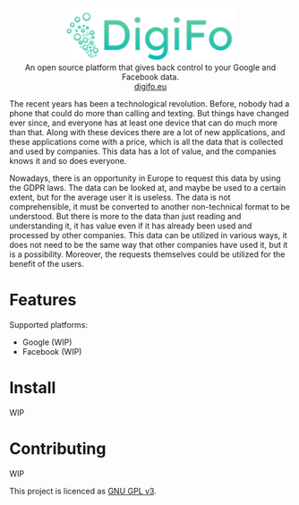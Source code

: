 <p align="center">
<img src="https://github.com/digifo/digifo/blob/main/docs/img/logo.svg?raw=true" width="300"><br>
An open source platform that gives back control to your Google and Facebook data. <br>
 <a href="https://www.digifo.eu/">digifo.eu</a>

</p>

The recent years has been a technological revolution. Before, nobody had a phone that could do more than calling and
texting. But things have changed ever since, and everyone has at least one device that can do much more than that. Along
with these devices there are a lot of new applications, and these applications come with a price, which is all the data
that is collected and used by companies. This data has a lot of value, and the companies knows it and so does everyone.

Nowadays, there is an opportunity in Europe to request this data by using the GDPR laws. The data can be looked at, and
maybe be used to a certain extent, but for the average user it is useless. The data is not comprehensible, it must be
converted to another non-technical format to be understood. But there is more to the data than just reading and
understanding it, it has value even if it has already been used and processed by other companies. This data can be
utilized in various ways, it does not need to be the same way that other companies have used it, but it is a
possibility. Moreover, the requests themselves could be utilized for the benefit of the users.

# Features

Supported platforms:
- Google (WIP)
- Facebook (WIP)

# Install
WIP

# Contributing
WIP

This project is licenced as [GNU GPL v3](LICENSE).